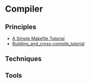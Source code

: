 # Compiler


## Principles

- [A Simple Makefile Tutorial](http://www.cs.colby.edu/maxwell/courses/tutorials/maketutor/)
- [Building_and_cross-compile_tutorial](Building_and_cross-compile_tutorial.md)

## Techniques

## Tools
